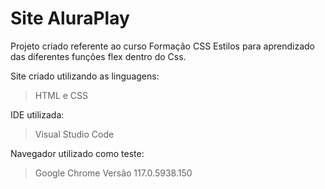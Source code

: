 # Site AluraPlay
Projeto criado referente ao curso Formação CSS Estilos para aprendizado das diferentes funções flex dentro do Css.

Site criado utilizando as linguagens:
> HTML e CSS

IDE utilizada:
> Visual Studio Code

Navegador utilizado como teste:
> Google Chrome Versão 117.0.5938.150
